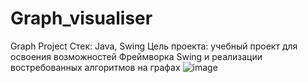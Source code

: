 # Graph_visualiser
Graph Project
Cтек: Java, Swing
Цель проекта: учебный проект для освоения возможностей Фреймворка Swing и реализации востребованных алгоритмов на графах
![image](https://user-images.githubusercontent.com/80575315/193620477-78531eb9-f7c2-42d0-9682-a77089441267.png)
